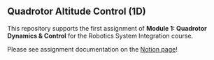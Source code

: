 ﻿ ## Quadrotor Altitude Control (1D)

This repository supports the first assignment of **Module 1: Quadrotor Dynamics & Control** for the Robotics System Integration course.

Please see assignment documentation on the [Notion page](https://www.notion.so/robosys2023/1D-Crazyflie-Altitude-Control-MP1-Warm-up-Documentation-287128f764ee49b4b48cdcdcbe5e8b77)!